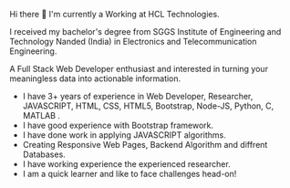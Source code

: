 Hi there 👋
I'm currently a Working at HCL Technologies.

I received my bachelor's degree from SGGS Institute of Engineering and Technology Nanded (India) in Electronics and Telecommunication Engineering.

A Full Stack Web Developer enthusiast and interested in turning your meaningless data into actionable information.

- I have 3+ years of experience in Web Developer, Researcher, JAVASCRIPT, HTML, CSS, HTML5, Bootstrap, Node-JS, Python, C, MATLAB .
- I have good experience with Bootstrap framework.
- I have done work in applying JAVASCRIPT algorithms.
- Creating Responsive Web Pages, Backend Algorithm and diffrent Databases.
- I have working experience the experienced researcher.
- I am a quick learner and like to face challenges head-on!
